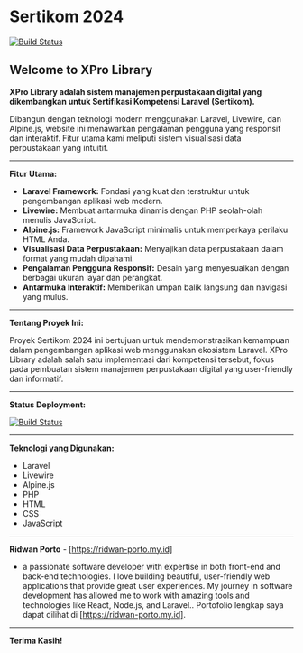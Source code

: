 # Sertikom 2024
[![Build Status](https://jenkins.ridwan-porto.my.id/buildStatus/icon?job=testcidc)](https://cidc.ridwan-porto.my.id)

## Welcome to XPro Library

**XPro Library adalah sistem manajemen perpustakaan digital yang dikembangkan untuk Sertifikasi Kompetensi Laravel (Sertikom).**

Dibangun dengan teknologi modern menggunakan Laravel, Livewire, dan Alpine.js, website ini menawarkan pengalaman pengguna yang responsif dan interaktif. Fitur utama kami meliputi sistem visualisasi data perpustakaan yang intuitif.

---

**Fitur Utama:**

* **Laravel Framework:** Fondasi yang kuat dan terstruktur untuk pengembangan aplikasi web modern.
* **Livewire:** Membuat antarmuka dinamis dengan PHP seolah-olah menulis JavaScript.
* **Alpine.js:** Framework JavaScript minimalis untuk memperkaya perilaku HTML Anda.
* **Visualisasi Data Perpustakaan:** Menyajikan data perpustakaan dalam format yang mudah dipahami.
* **Pengalaman Pengguna Responsif:** Desain yang menyesuaikan dengan berbagai ukuran layar dan perangkat.
* **Antarmuka Interaktif:** Memberikan umpan balik langsung dan navigasi yang mulus.

---

**Tentang Proyek Ini:**

Proyek Sertikom 2024 ini bertujuan untuk mendemonstrasikan kemampuan dalam pengembangan aplikasi web menggunakan ekosistem Laravel. XPro Library adalah salah satu implementasi dari kompetensi tersebut, fokus pada pembuatan sistem manajemen perpustakaan digital yang user-friendly dan informatif.

---

**Status Deployment:**

[![Build Status](https://jenkins.ridwan-porto.my.id/buildStatus/icon?job=testcidc)](https://jenkins.ridwan-porto.my.id/job/testcidc/)

---

**Teknologi yang Digunakan:**

* Laravel
* Livewire
* Alpine.js
* PHP
* HTML
* CSS
* JavaScript

---

**Ridwan Porto** - [https://ridwan-porto.my.id]

* a passionate software developer with expertise in both front-end and back-end technologies. I love building beautiful, user-friendly web applications that provide great user experiences. My journey in software development has allowed me to work with amazing tools and technologies like React, Node.js, and Laravel.. Portofolio lengkap saya dapat dilihat di [https://ridwan-porto.my.id].

---

**Terima Kasih!**
